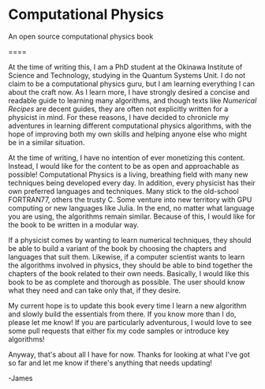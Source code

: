 # Computational Physics
An open source computational physics book

====

At the time of writing this, I am a PhD student at the Okinawa Institute of Science and Technology, studying in the Quantum Systems Unit.
I do not claim to be a computational physics guru, but I am learning everything I can about the craft now.
As I learn more, I have strongly desired a concise and readable guide to learning many algorithms, and though texts like *Numerical Recipes* are decent guides, they are often not explicitly written for a physicist in mind.
For these reasons, I have decided to chronicle my adventures in learning different computational physics algorithms, with the hope of improving both my own skills and helping anyone else who might be in a similar situation.

At the time of writing, I have no intention of ever monetizing this content. 
Instead, I would like for the content to be as open and approachable as possible!
Computational Physics is a living, breathing field with many new techniques being developed every day. 
In addition, every physicist has their own preferred languages and techniques.
Many stick to the old-school FORTRAN77, others the trusty C. 
Some venture into new territory with GPU computing or new languages like Julia.
In the end, no matter what language you are using, the algorithms remain similar.
Because of this, I would like for the book to be written in a modular way. 

If a physicist comes by wanting to learn numerical techniques, they should be able to build a variant of the book by choosing the chapters and languages that suit them. 
Likewise, if a computer scientist wants to learn the algorithms involved in physics, they should be able to bind together the chapters of the book related to their own needs. 
Basically, I would like this book to be as complete and thorough as possible. 
The user should know what they need and can take only that, if they desire. 

My current hope is to update this book every time I learn a new algorithm and slowly build the essentials from there.
If you know more than I do, please let me know! 
If you are particularly adventurous, I would love to see some pull requests that either fix my code samples or introduce key algorithms!

Anyway, that's about all I have for now. 
Thanks for looking at what I've got so far and let me know if there's anything that needs updating!


-James
